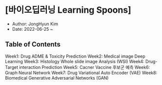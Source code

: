# [바이오딥러닝 Learning Spoons]
- Author: JongHyun Kim 
- Date: 2022-06-25 ~ 

## Table of Contents 
Week1: Drug ADME & Toxicity Prediction 
Week2: Medical image Deep Learning 
Week3: Histology Whole slide image Analysis (WSI)
Week4: Drug-Target interaction Prediction 
Week5: Cacner Vaccine 후보군 예측 
Week6: Graph Neural Network 
Week7: Drug Variational Auto Encoder (VAE)
Week8: Biomedical Generative Adversarial Networks (GAN)